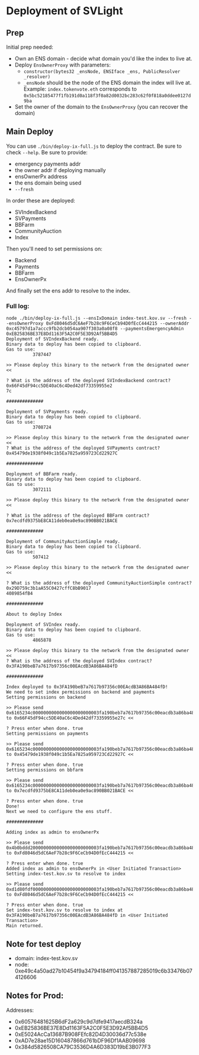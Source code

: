 # Deployment of SVLight

## Prep

Initial prep needed:

* Own an ENS domain - decide what domain you'd like the index to live at.
* Deploy `EnsOwnerProxy` with parameters:
  * `constructor(bytes32 _ensNode, ENSIface _ens, PublicResolver _resolver)`
  * `_ensNode` should be the node of the ENS domain the index will live at. Example: `index.tokenvote.eth` corresponds to `0x5bc52185477f1fb191d0a118f3f0a82d0032bc283c62f0f818a0ddee0127d9ba`
* Set the owner of the domain to the `EnsOwnerProxy` (you can recover the domain)

## Main Deploy

You can use `./bin/deploy-ix-full.js` to deploy the contract. Be sure to check `--help`. Be sure to provide:
* emergency payments addr
* the owner addr if deploying manually
* ensOwnerPx address
* the ens domain being used
* `--fresh`


In order these are deployed:

* SVIndexBackend
* SVPayments
* BBFarm
* CommunityAuction
* Index

Then you'll need to set permissions on:

* Backend
* Payments
* BBFarm
* EnsOwnerPx

And finally set the ens addr to resolve to the index.

### Full log:

```
node ./bin/deploy-ix-full.js --ensIxDomain index-test.kov.sv --fresh --ensOwnerProxy 0xFd8046d5dC6AeF7b28c9F6CeCb94D0fEcC444215 --ownerAddr 0xc45797d1a7accc9fb2dcb054aa907f303a0a08f8 --paymentsEmergencyAdmin 0xEB25836BE37E8Dd1163F5A2C0F5E3D92Af5BB4D5
Deployment of SVIndexBackend ready.
Binary data to deploy has been copied to clipboard.
Gas to use:
          3787447

>> Please deploy this binary to the network from the designated owner <<

? What is the address of the deployed SVIndexBackend contract? 0x66F45dF94cc5DE40aC6c4Ded42df73359955e2
7c

##############

Deployment of SVPayments ready.
Binary data to deploy has been copied to clipboard.
Gas to use:
          3708724

>> Please deploy this binary to the network from the designated owner <<
? What is the address of the deployed SVPayments contract? 0x45479de1938f049c1b5Ea7825a959723Cd22927C

##############

Deployment of BBFarm ready.
Binary data to deploy has been copied to clipboard.
Gas to use:
          3072111

>> Please deploy this binary to the network from the designated owner <<

? What is the address of the deployed BBFarm contract? 0x7ecdfd9375bE8CA11deb0ea0e9ac890BB021BACE

##############

Deployment of CommunityAuctionSimple ready.
Binary data to deploy has been copied to clipboard.
Gas to use:
          507412

>> Please deploy this binary to the network from the designated owner <<

? What is the address of the deployed CommunityAuctionSimple contract? 0x29D759c3b1aA55C0427cffC8bB9017
4089854fB4

##############

About to deploy Index

Deployment of SVIndex ready.
Binary data to deploy has been copied to clipboard.
Gas to use:
          4865878

>> Please deploy this binary to the network from the designated owner <<
? What is the address of the deployed SVIndex contract? 0x3FA190beB7a7617b97356c00EAcdB3A86BA484fD

##############

Index deployed to 0x3FA190beB7a7617b97356c00EAcdB3A86BA484fD!
We need to set index permissions on backend and payments
Setting permissions on backend

>> Please send 0x6165234c0000000000000000000000003fa190beb7a7617b97356c00eacdb3a86ba484fd0000000000000000000000000000000000000000000000000000000000000001 to 0x66F45dF94cc5DE40aC6c4Ded42df73359955e27c <<

? Press enter when done. true
Setting permissions on payments

>> Please send 0x6165234c0000000000000000000000003fa190beb7a7617b97356c00eacdb3a86ba484fd0000000000000000000000000000000000000000000000000000000000000001 to 0x45479de1938f049c1b5Ea7825a959723Cd22927C <<

? Press enter when done. true
Setting permissions on bbfarm

>> Please send 0x6165234c0000000000000000000000003fa190beb7a7617b97356c00eacdb3a86ba484fd0000000000000000000000000000000000000000000000000000000000000001 to 0x7ecdfd9375bE8CA11deb0ea0e9ac890BB021BACE <<

? Press enter when done. true
Done!
Next we need to configure the ens stuff.

##############

Adding index as admin to ensOwnerPx

>> Please send 0x4b0bddd20000000000000000000000003fa190beb7a7617b97356c00eacdb3a86ba484fd0000000000000000000000000000000000000000000000000000000000000001 to 0xFd8046d5dC6AeF7b28c9F6CeCb94D0fEcC444215 <<

? Press enter when done. true
Added index as admin to ensOwnerPx in <User Initiated Transaction>
Setting index-test.kov.sv to resolve to index

>> Please send 0xd1d80fdf0000000000000000000000003fa190beb7a7617b97356c00eacdb3a86ba484fd to 0xFd8046d5dC6AeF7b28c9F6CeCb94D0fEcC444215 <<

? Press enter when done. true
Set index-test.kov.sv to resolve to index at 0x3FA190beB7a7617b97356c00EAcdB3A86BA484fD in <User Initiated Transaction>
Main returned.
```

## Note for test deploy

* domain: index-test.kov.sv
* node: 0xe49c4a50ad27b10454f9a34794184ff041357887285019c6b33476b074126606


## Notes for Prod:

Addresses:

* 0x60576481625B6dF2a629c9d7dfe9417aecdB324a
* 0xEB25836BE37E8Dd1163F5A2C0F5E3D92Af5BB4D5
* 0xE5024AcCa13687B908FEfc82D4D30036d77c538e
* 0xAD7e28ae15D160487866d761bDF96Df1AAB09698
* 0x384d5826508CA79C3536D4A6D383D19bE3B077F3
